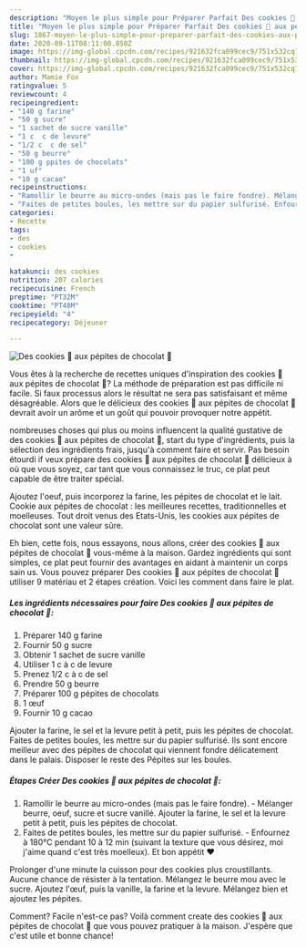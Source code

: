 ```yaml
---
description: "Moyen le plus simple pour Préparer Parfait Des cookies 🍪 aux pépites de chocolat 🍫"
title: "Moyen le plus simple pour Préparer Parfait Des cookies 🍪 aux pépites de chocolat 🍫"
slug: 1867-moyen-le-plus-simple-pour-preparer-parfait-des-cookies-aux-pepites-de-chocolat
date: 2020-09-11T08:11:00.850Z
image: https://img-global.cpcdn.com/recipes/921632fca099cec9/751x532cq70/des-cookies-🍪-aux-pepites-de-chocolat-🍫-photo-principale-de-la-recette.jpg
thumbnail: https://img-global.cpcdn.com/recipes/921632fca099cec9/751x532cq70/des-cookies-🍪-aux-pepites-de-chocolat-🍫-photo-principale-de-la-recette.jpg
cover: https://img-global.cpcdn.com/recipes/921632fca099cec9/751x532cq70/des-cookies-🍪-aux-pepites-de-chocolat-🍫-photo-principale-de-la-recette.jpg
author: Mamie Fox
ratingvalue: 5
reviewcount: 4
recipeingredient:
- "140 g farine"
- "50 g sucre"
- "1 sachet de sucre vanille"
- "1 c  c de levure"
- "1/2 c  c de sel"
- "50 g beurre"
- "100 g ppites de chocolats"
- "1 uf"
- "10 g cacao"
recipeinstructions:
- "Ramollir le beurre au micro-ondes (mais pas le faire fondre). Mélanger beurre, oeuf, sucre et sucre vanillé. Ajouter la farine, le sel et la levure petit à petit, puis les pépites de chocolat."
- "Faites de petites boules, les mettre sur du papier sulfurisé. Enfournez à 180°C pendant 10 à 12 min (suivant la texture que vous désirez, moi j&#39;aime quand c&#39;est très moelleux). Et bon appétit ❤️"
categories:
- Recette
tags:
- des
- cookies
- 

katakunci: des cookies  
nutrition: 207 calories
recipecuisine: French
preptime: "PT32M"
cooktime: "PT48M"
recipeyield: "4"
recipecategory: Déjeuner

---
```



![Des cookies 🍪 aux pépites de chocolat 🍫](https://img-global.cpcdn.com/recipes/921632fca099cec9/751x532cq70/des-cookies-🍪-aux-pepites-de-chocolat-🍫-photo-principale-de-la-recette.jpg)

Vous êtes à la recherche de recettes uniques d'inspiration des cookies 🍪 aux pépites de chocolat 🍫? La méthode de préparation est pas difficile ni facile. Si faux processus alors le résultat ne sera pas satisfaisant et même désagréable. Alors que le délicieux des cookies 🍪 aux pépites de chocolat 🍫 devrait avoir un arôme et un goût qui pouvoir provoquer notre appétit.

nombreuses choses qui plus ou moins influencent la qualité gustative de des cookies 🍪 aux pépites de chocolat 🍫, start du type d'ingrédients, puis la sélection des ingrédients frais, jusqu'à comment faire et servir. Pas besoin étourdi if veux prépare des cookies 🍪 aux pépites de chocolat 🍫 délicieux à où que vous soyez, car tant que vous connaissez le truc, ce plat peut capable de être traiter spécial.

Ajoutez l&#39;oeuf, puis incorporez la farine, les pépites de chocolat et le lait. Cookie aux pépites de chocolat : les meilleures recettes, traditionnelles et moelleuses. Tout droit venus des Etats-Unis, les cookies aux pépites de chocolat sont une valeur sûre.


Eh bien, cette fois, nous essayons, nous allons, créer des cookies 🍪 aux pépites de chocolat 🍫 vous-même à la maison. Gardez ingrédients qui sont simples, ce plat peut fournir des avantages en aidant à maintenir un corps sain us. Vous pouvez préparer Des cookies 🍪 aux pépites de chocolat 🍫 utiliser 9 matériau et 2 étapes création. Voici les comment dans faire le plat.

<!--inarticleads1-->

##### Les ingrédients nécessaires pour faire Des cookies 🍪 aux pépites de chocolat 🍫:

1. Préparer 140 g farine
1. Fournir 50 g sucre
1. Obtenir 1 sachet de sucre vanille
1. Utiliser 1 c à c de levure
1. Prenez 1/2 c à c de sel
1. Prendre 50 g beurre
1. Préparer 100 g pépites de chocolats
1.  1 œuf
1. Fournir 10 g cacao


Ajouter la farine, le sel et la levure petit à petit, puis les pépites de chocolat. Faites de petites boules, les mettre sur du papier sulfurisé. Ils sont encore meilleur avec des pépites de chocolat qui viennent fondre délicatement dans le palais. Disposer le reste des Pépites sur les boules. 

<!--inarticleads2-->

##### Étapes Créer Des cookies 🍪 aux pépites de chocolat 🍫:

1. Ramollir le beurre au micro-ondes (mais pas le faire fondre). - Mélanger beurre, oeuf, sucre et sucre vanillé. Ajouter la farine, le sel et la levure petit à petit, puis les pépites de chocolat.
1. Faites de petites boules, les mettre sur du papier sulfurisé. - Enfournez à 180°C pendant 10 à 12 min (suivant la texture que vous désirez, moi j&#39;aime quand c&#39;est très moelleux). Et bon appétit ❤️


Prolonger d&#39;une minute la cuisson pour des cookies plus croustillants. Aucune chance de résister à la tentation. Mélangez le beurre mou avec le sucre. Ajoutez l&#39;œuf, puis la vanille, la farine et la levure. Mélangez bien et ajoutez les pépites. 


Comment? Facile n'est-ce pas? Voilà comment create des cookies 🍪 aux pépites de chocolat 🍫 que vous pouvez pratiquer à la maison. J'espère que c'est utile et bonne chance!
